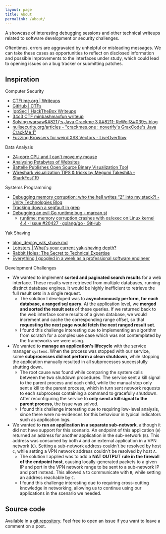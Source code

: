 ```yaml
---
layout: page
title: About
permalink: /about/
---
```


A showcase of interesting debugging sessions and other technical writeups related to software development or security challenges.

Oftentimes, errors are aggravated by unhelpful or misleading messages. We can take these cases as opportunities to reflect on disclosed information and possible improvements to the interfaces under study, which could lead to opening issues on a bug tracker or submitting patches.

## Inspiration

Computer Security
- [CTFtime.org \| Writeups](https://ctftime.org/writeups)
- [GitHub \| CTFs](https://github.com/ctfs)
- [IppSec \| HackTheBox Writeups](https://www.youtube.com/channel/UCa6eh7gCkpPo5XXUDfygQQA)
- [34c3 CTF minbashmaxfun writeup](https://medium.com/@orik_/34c3-ctf-minbashmaxfun-writeup-4470b596df60)
- [Solving warsaw&\#8217;s Java Crackme 3 &\#8211; ReWolf&\#039;s blog](http://blog.rewolf.pl/blog/?p=856)
- [nullsecurity\.org/articles \- "crackmes\.one : noverify's GraxCode's Java CrackMe 1"](http://www.nullsecurity.org/article/crackmes_one_noverify_graxcode_java_crackme_1)
- [Fuzzing Browsers for weird XSS Vectors \- LiveOverflow](https://www.youtube.com/watch?v=yq_P3dzGiK4)

Data Analysis
- [24\-core CPU and I can't move my mouse](https://randomascii.wordpress.com/2017/07/09/24-core-cpu-and-i-cant-move-my-mouse/)
- [Analysing Petabytes of Websites](https://tech.marksblogg.com/petabytes-of-website-data-spark-emr.html)
- [Battelle Publishes Open Source Binary Visualization Tool](https://inside.battelle.org/blog-details/battelle-publishes-open-source-binary-visualization-tool)
- [Wireshark visualization TIPS & tricks by Megumi Takeshita \- SharkFest'19](https://sharkfestus.wireshark.org/assets/presentations19/28-37.pdf)

Systems Programming
- [Debugging memory corruption: who the hell writes “2” into my stack?! \- Unity Technologies Blog](https://blogs.unity3d.com/2016/04/25/debugging-memory-corruption-who-the-hell-writes-2-into-my-stack-2/)
- [Tracking down a segfault in grep](https://blog.loadzero.com/blog/tracking-down-a-segfault-in-grep/)
- [Debugging an evil Go runtime bug \- marcan\.st](https://marcan.st/2017/12/debugging-an-evil-go-runtime-bug/)
    - [runtime: memory corruption crashes with os/exec on Linux kernel 4\.4 · Issue \#20427 · golang/go · GitHub](https://github.com/golang/go/issues/20427)

Yak Shaving
- [blog_deploy_yak_shave.md](https://gist.github.com/trptcolin/3353806872d367819f0709c4607acbb8)
- [Lobsters \| What's your current yak-shaving depth?](https://lobste.rs/s/ngswph/what_s_your_current_yak_shaving_depth)
- [Rabbit Holes: The Secret to Technical Expertise](http://blog.bityard.net/articles/2019/August/rabbit-holes-the-secret-to-technical-expertise.html)
- [Everything I googled in a week as a professional software engineer](https://localghost.dev/2019/09/everything-i-googled-in-a-week-as-a-professional-software-engineer/)

Development Challenges
- We wanted to implement **sorted and paginated search results** for a web interface. These results were retrieved from multiple databases, running distinct database engines. It would be highly inefficient to retrieve the full result sets in a single request.
    - The solution I developed was to **asynchronously perform, for each database, a ranged sql query**. At the application level, we **merged and sorted the result sets** of these queries. If we returned back to the web interface some results of a given database, we would increment and cache the corresponding range offset, so that **requesting the next page would fetch the next ranged result set**.
    - I found this challenge interesting due to implementing an algorithm from scratch for a complex use case which was not contemplated by the frameworks we were using.
- We wanted to **manage an application's lifecycle** with the service manager `systemd`. When the process was stopped with our service, some **subprocesses did not perform a clean shutdown**, while stopping the application manually resulted in all subprocesses successfully shutting down.
    - The root cause was found while comparing the system calls between the two shutdown procedures. The service sent a kill signal to the parent process and each child, while the manual stop only sent a kill to the parent process, which in turn sent network requests to each subprocess containing a command to gracefully shutdown. After reconfiguring the service to **only send a kill signal to the parent process**, the issue was solved.
    - I found this challenge interesting due to requiring low-level analysis, since there were no evidences for this behaviour in typical indicators such as application logs.
- We wanted to **run an application in a separate sub-network**, although it did not have support for this scenario. An endpoint of this application (`A`) returned an address for another application in the sub-network (`B`). This address was consumed by both `A` and an external application in a VPN network (`C`). Setting a sub-network address couldn't be resolved by host `C`, while setting a VPN network address couldn't be resolved by host `A`.
    - The solution I applied was to add a **NAT OUTPUT rule in the firewall of the endpoint host**, causing locally-generated packets to a given IP and port in the VPN network range to be sent to a sub-network IP and port instead. This allowed `A` to communicate with `B`, while setting an address reachable by `C`.
    - I found this challenge interesting due to requiring cross-cutting knowledge in networking, allowing us to continue using our applications in the scenario we needed.

## Source code

Available in a [git repository](https://github.com/nevesnunes/blog/tree/gh-pages). Feel free to open an issue if you want to leave a comment on a post.
